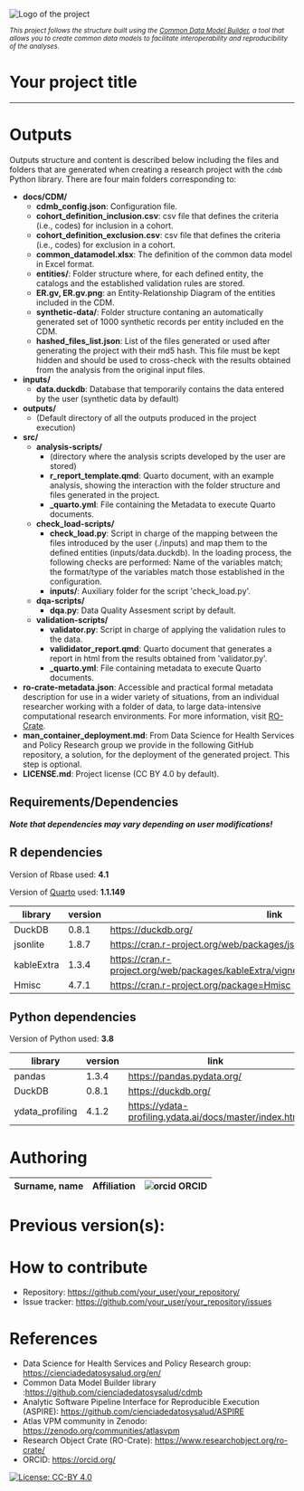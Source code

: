 ![Logo of the project](https://www.dypede.gr/wp-content/uploads/EUCanScreenLogo_t-768x192.png)

<small><i>This project follows the structure built using the [Common Data Model Builder](https://github.com/cienciadedatosysalud/cdmb), a tool that allows you to create common data models to facilitate interoperability and reproducibility of the analyses.</i></small>


# Your project title

---

# Outputs
Outputs structure and content is described below including the files and folders that are generated when creating a research project with the `cdmb` Python library. There are four main folders corresponding to:

- __docs/CDM/__
  - **cdmb_config.json**: Configuration file.
  - **cohort_definition_inclusion.csv**: csv file that defines the criteria (i.e., codes) for inclusion in a cohort.
  - **cohort_definition_exclusion.csv**: csv file that defines the criteria (i.e., codes) for exclusion in a cohort.
  - **common_datamodel.xlsx**: The definition of the common data model in Excel format.
  - **entities/**: Folder structure where, for each defined entity, the catalogs and the established validation rules are stored.
  - **ER.gv, ER.gv.png**: an Entity-Relationship Diagram of the entities included in the CDM.
  - **synthetic-data/**: Folder structure contaning an automatically generated set of 1000 synthetic records per entity included en the CDM.
  - **hashed_files_list.json**: List of the files generated or used after generating the project with their md5 hash. This file must be kept hidden 
and should be used to cross-check with the results obtained from the analysis from the original input files.
- __inputs/__
  - **data.duckdb**: Database that temporarily contains the data entered by the user (synthetic data by default)
- __outputs/__
  - (Default directory of all the outputs produced in the project execution)
- __src/__
  - __analysis-scripts/__
    - (directory where the analysis scripts developed by the user are stored)
    - **r_report_template.qmd**: Quarto document, with an example analysis, showing the interaction with the folder structure and files generated in the project.
    - **_quarto.yml**: File containing the Metadata to execute Quarto documents.
  - __check_load-scripts/__
    - **check_load.py**: Script in charge of the mapping between the files introduced by the user (./inputs) and map them to the defined entities (inputs/data.duckdb). 
    In the loading process, the following checks are performed: Name of the variables match; the format/type of the variables match those established in the configuration.
    - __inputs/__: Auxiliary folder for the script 'check_load.py'.
  - __dqa-scripts/__
    - **dqa.py**: Data Quality Assesment script by default.
  - **validation-scripts/**
    - **validator.py**: Script in charge of applying the validation rules to the data.
    - **valididator_report.qmd**: Quarto document that generates a report in html from the results obtained from 'validator.py'. 
    - **_quarto.yml**: File containing metadata to execute Quarto documents.
- **ro-crate-metadata.json**: Accessible and practical formal metadata description for use in a wider variety of situations, 
from an individual researcher working with a folder of data, to large data-intensive computational research environments. For more information, visit [RO-Crate](https://www.researchobject.org/ro-crate/).
- **man_container_deployment.md**: From Data Science for Health Services and Policy Research group we provide in the following
  GitHub repository, a solution, for the deployment of the generated project. This step is optional.
- **LICENSE.md**: Project license (CC BY 4.0 by default).


## Requirements/Dependencies 
__*Note that dependencies may vary depending on user modifications!*__

## R dependencies
Version of Rbase used: **4.1**

Version of [Quarto](https://quarto.org/) used: **1.1.149**

| library    | version | link                                                                                    |
|------------|---------|-----------------------------------------------------------------------------------------|
| DuckDB     | 0.8.1   | https://duckdb.org/                                                                     |
| jsonlite   | 1.8.7   | https://cran.r-project.org/web/packages/jsonlite/index.html                             |
| kableExtra | 1.3.4   | https://cran.r-project.org/web/packages/kableExtra/vignettes/awesome_table_in_html.html |
| Hmisc      | 4.7.1   | https://cran.r-project.org/package=Hmisc                                                |

## Python dependencies
Version of Python used: **3.8**

| library         | version | link                                                    |
|-----------------|---------|---------------------------------------------------------|
| pandas          | 1.3.4   | https://pandas.pydata.org/                              |
| DuckDB          | 0.8.1   | https://duckdb.org/                                     |
| ydata_profiling | 4.1.2   | https://ydata-profiling.ydata.ai/docs/master/index.html |


# Authoring

| Surname, name | Affiliation | ![orcid](https://orcid.org/sites/default/files/images/orcid_16x16.png) ORCID |
|---------------|-------------|------------------------------------------------------------------------------|

# Previous version(s):

# How to contribute
- Repository: https://github.com/your_user/your_repository/
- Issue tracker: https://github.com/your_user/your_repository/issues

# References
- Data Science for Health Services and Policy Research group: https://cienciadedatosysalud.org/en/
- Common Data Model Builder library :https://github.com/cienciadedatosysalud/cdmb
- Analytic Software Pipeline Interface for Reproducible Execution (ASPIRE): https://github.com/cienciadedatosysalud/ASPIRE
- Atlas VPM community in Zenodo: https://zenodo.org/communities/atlasvpm
- Research Object Crate (RO-Crate): https://www.researchobject.org/ro-crate/
- ORCID: https://orcid.org/

<a href="https://creativecommons.org/licenses/by/4.0/" target="_blank" ><img src="https://img.shields.io/badge/license-CC--BY%204.0-lightgrey" alt="License: CC-BY 4.0"></a>

